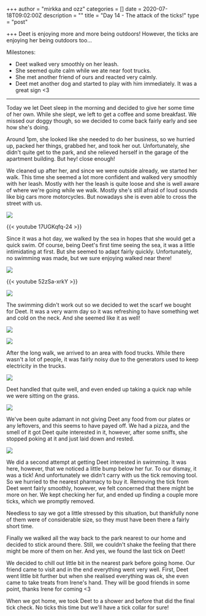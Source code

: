 +++
author = "mirkka and ozz"
categories = []
date = 2020-07-18T09:02:00Z
description = ""
title = "Day 14 - The attack of the ticks!"
type = "post"

+++
Deet is enjoying more and more being outdoors! However, the ticks are enjoying her being outdoors too...

Milestones:

* Deet walked very smoothly on her leash.
* She seemed quite calm while we ate near foot trucks.
* She met another friend of ours and reacted very calmly.
* Deet met another dog and started to play with him immediately. It was a great sign <3

***

Today we let Deet sleep in the morning and decided to give her some time of her own. While she slept, we left to get a coffee and some breakfast. We missed our doggy though, so we decided to come back fairly early and see how she's doing.

Around 1pm, she looked like she needed to do her business, so we hurried up, packed her things, grabbed her, and took her out. Unfortunately, she didn't quite get to the park, and she relieved herself in the garage of the apartment building. But hey! close enough!

We cleaned up after her, and since we were outside already, we started her walk. This time she seemed a lot more confident and walked very smoothly with her leash. Mostly with her the leash is quite loose and she is well aware of where we're going while we walk. Mostly she's still afraid of loud sounds like big cars more motorcycles. But nowadays she is even able to cross the street with us.

![](/images/20200717_140506.jpg)

{{< youtube 17UGKqfq-24 >}}

Since it was a hot day, we walked by the sea in hopes that she would get a quick swim. Of course, being Deet's first time seeing the sea, it was a little intimidating at first. But she seemed to adapt fairly quickly. Unfortunately, no swimming was made, but we sure enjoying walked near there!

![](/images/20200717_143402.jpg)

{{< youtube 52zSa-xrkY >}}

![](/images/20200717_143410.jpg)

The swimming didn't work out so we decided to wet the scarf we bought for Deet. It was a very warm day so it was refreshing to have something wet and cold on the neck. And she seemed like it as well!

![](/images/20200717_144350.jpg)

![](/images/20200717_150126.jpg)

After the long walk, we arrived to an area with food trucks. While there wasn't a lot of people, it was fairly noisy due to the generators used to keep electricity in the trucks.

![](/images/20200717_151541.jpg)

Deet handled that quite well, and even ended up taking a quick nap while we were sitting on the grass.

![](/images/20200717_154604.jpg)

We've been quite adamant in not giving Deet any food from our plates or any leftovers, and this seems to have payed off. We had a pizza, and the smell of it got Deet quite interested in it, however, after some sniffs, she stopped poking at it and just laid down and rested.

![](/images/20200717_153036.jpg)

We did a second attempt at getting Deet interested in swimming. It was here, however, that we noticed a little bump below her fur. To our dismay, it was a tick! And unfortunately we didn't carry with us the tick removing tool. So we hurried to the nearest pharmacy to buy it. Removing the tick from Deet went fairly smoothly, however, we felt concerned that there might be more on her. We kept checking her fur, and ended up finding a couple more ticks, which we promptly removed.

Needless to say we got a little stressed by this situation, but thankfully none of them were of considerable size, so they must have been there a fairly short time.

Finally we walked all the way back to the park nearest to our home and decided to stick around there. Still, we couldn't shake the feeling that there might be more of them on her. And yes, we found the last tick on Deet!

We decided to chill out little bit in the nearest park before going home. Our friend came to visit and in the end everything went very well. First, Deet went little bit further but when she realised everything was ok, she even came to take treats from Irene's hand. They will be good friends in some point, thanks Irene for coming <3

When we got home, we took Deet to a shower and before that did the final tick check. No ticks this time but we'll have a tick collar for sure!